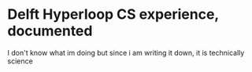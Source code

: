 # Delft Hyperloop CS experience, documented
I don't know what im doing but since i am writing it down, it is technically science
